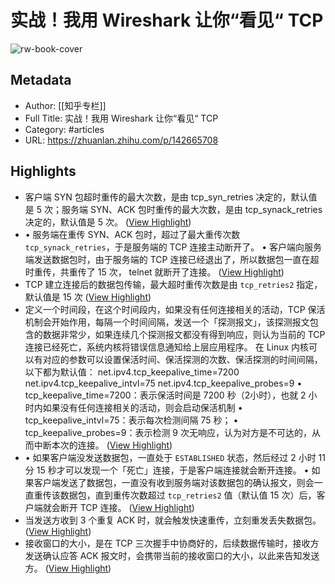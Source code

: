 # 实战！我用 Wireshark 让你“看见“ TCP

![rw-book-cover](https://pica.zhimg.com/v2-e42bad387cb9f0783b5c35def8b9aa77_720w.jpg?source=172ae18b)

## Metadata
- Author: [[知乎专栏]]
- Full Title: 实战！我用 Wireshark 让你“看见“ TCP
- Category: #articles
- URL: https://zhuanlan.zhihu.com/p/142665708

## Highlights
- 客户端 SYN 包超时重传的最大次数，是由 tcp_syn_retries 决定的，默认值是 5 次；服务端 SYN、ACK 包时重传的最大次数，是由 tcp_synack_retries 决定的，默认值是 5 次。 ([View Highlight](https://read.readwise.io/read/01gsf512s0fyt1q05h1jegb63k))
- • 服务端在重传 SYN、ACK 包时，超过了最大重传次数 `tcp_synack_retries`，于是服务端的 TCP 连接主动断开了。
  • 客户端向服务端发送数据包时，由于服务端的 TCP 连接已经退出了，所以数据包一直在超时重传，共重传了 15 次， telnet 就断开了连接。 ([View Highlight](https://read.readwise.io/read/01gsf5q3kn1b3xnvypqe5prbfj))
- TCP 建立连接后的数据包传输，最大超时重传次数是由 `tcp_retries2` 指定，默认值是 15 次 ([View Highlight](https://read.readwise.io/read/01gsf5qf5q6cwy7hwhcr4sxae8))
- 定义一个时间段，在这个时间段内，如果没有任何连接相关的活动，TCP 保活机制会开始作用，每隔一个时间间隔，发送一个「探测报文」，该探测报文包含的数据非常少，如果连续几个探测报文都没有得到响应，则认为当前的 TCP 连接已经死亡，系统内核将错误信息通知给上层应用程序。
  在 Linux 内核可以有对应的参数可以设置保活时间、保活探测的次数、保活探测的时间间隔，以下都为默认值：
  net.ipv4.tcp_keepalive_time=7200
  net.ipv4.tcp_keepalive_intvl=75 
  net.ipv4.tcp_keepalive_probes=9
  • tcp_keepalive_time=7200：表示保活时间是 7200 秒（2小时），也就 2 小时内如果没有任何连接相关的活动，则会启动保活机制
  • tcp_keepalive_intvl=75：表示每次检测间隔 75 秒；
  • tcp_keepalive_probes=9：表示检测 9 次无响应，认为对方是不可达的，从而中断本次的连接。 ([View Highlight](https://read.readwise.io/read/01gsf5xftn486nxrwjg7k7216j))
- • 如果客户端没发送数据包，一直处于 `ESTABLISHED` 状态，然后经过 2 小时 11 分 15 秒才可以发现一个「死亡」连接，于是客户端连接就会断开连接。
  • 如果客户端发送了数据包，一直没有收到服务端对该数据包的确认报文，则会一直重传该数据包，直到重传次数超过 `tcp_retries2` 值（默认值 15 次）后，客户端就会断开 TCP 连接。 ([View Highlight](https://read.readwise.io/read/01gsf60f2mk1k2mk1hkyyb5429))
- 当发送方收到 3 个重复 ACK 时，就会触发快速重传，立刻重发丢失数据包。 ([View Highlight](https://read.readwise.io/read/01gsf66jw8r22fq0p00qf9jvtd))
- 接收窗口的大小，是在 TCP 三次握手中协商好的，后续数据传输时，接收方发送确认应答 ACK 报文时，会携带当前的接收窗口的大小，以此来告知发送方。 ([View Highlight](https://read.readwise.io/read/01gshaq43qjvt3e2rx82y7tkgj))
